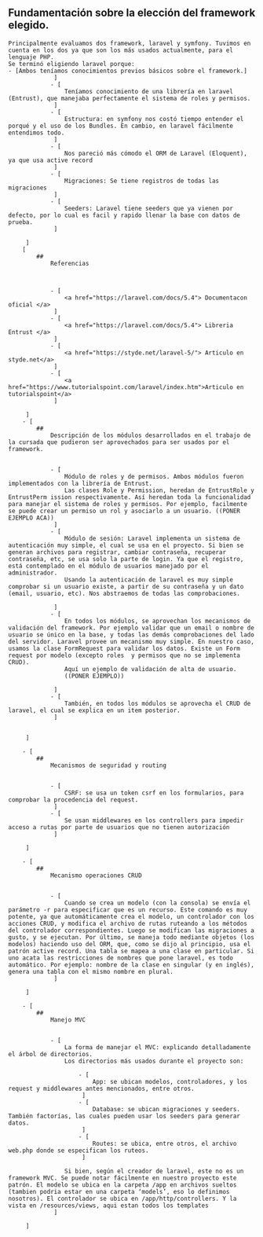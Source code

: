 ## Fundamentación sobre la elección del framework elegido.
	Principalmente evaluamos dos framework, laravel y symfony. Tuvimos en cuenta en los dos ya que son los más usados actualmente, para el lenguaje PHP.
	Se terminó eligiendo laravel porque:
	- [Ambos teníamos conocimientos previos básicos sobre el framework.]
				 ]
				- [
					Teníamos conocimiento de una librería en laravel (Entrust), que manejaba perfectamente el sistema de roles y permisos.
				 ]
				- [
					Estructura: en symfony nos costó tiempo entender el porqué y el uso de los Bundles. En cambio, en laravel fácilmente entendimos todo.
				 ]
				- [
					Nos pareció más cómodo el ORM de Laravel (Eloquent), ya que usa active record
				 ]
				- [
					Migraciones: Se tiene registros de todas las migraciones
				 ]
				- [
					Seeders: Laravel tiene seeders que ya vienen por defecto, por lo cual es facil y rapido llenar la base con datos de prueba.
				 ]	
			
		 ]
		[
			## 
				Referencias
			

			
				- [
					<a href="https://laravel.com/docs/5.4"> Documentacon oficial </a>
				 ]
				- [
					<a href="https://laravel.com/docs/5.4"> Libreria Entrust </a>
				 ]
				- [
					<a href="https://styde.net/laravel-5/"> Articulo en styde.net</a>
				 ]
				- [
					<a href="https://www.tutorialspoint.com/laravel/index.htm">Articulo en tutorialspoint</a>
				 ]
			
		 ]
		- [
			## 
				Descripción de los módulos desarrollados en el trabajo de la cursada que pudieron ser aprovechados para ser usados por el framework.
			
			
				- [
					Módulo de roles y de permisos. Ambos módulos fueron implementados con la librería de Entrust. 
					Las clases Role y Permission, heredan de EntrustRole y EntrustPerm ission respectivamente. Así heredan toda la funcionalidad para manejar el sistema de roles y permisos. Por ejemplo, facilmente se puede crear un permiso un rol y asociarlo a un usuario. ((PONER EJEMPLO ACA))
				 ]
				- [
					Módulo de sesión: Laravel implementa un sistema de autenticación muy simple, el cual se usa en el proyecto. Si bien se generan archivos para registrar, cambiar contraseña, recuperar contraseña, etc, se usa solo la parte de login. Ya que el registro, está contemplado en el módulo de usuarios manejado por el administrador.
					Usando la autenticación de laravel es muy simple comprobar si un usuario existe, a partir de su contraseña y un dato (email, usuario, etc). Nos abstraemos de todas las comprobaciones.

				 ]
				- [
					En todos los módulos, se aprovechan los mecanismos de validación del framework. Por ejemplo validar que un email o nombre de usuario se único en la base, y todas las demás comprobaciones del lado del servidor. Laravel provee un mecanismo muy simple. En nuestro caso, usamos la clase FormRequest para validar los datos. Existe un Form request por modelo (excepto roles  y permisos que no se implementa CRUD).
					Aquí un ejemplo de validación de alta de usuario.
					((PONER EJEMPLO))

				 ]
				- [
					También, en todos los módulos se aprovecha el CRUD de laravel, el cual se explica en un item posterior.
				 ]

			
		 ]

		- [
			## 
				Mecanismos de seguridad y routing
			
			
				- [
					CSRF: se usa un token csrf en los formularios, para comprobar la procedencia del request.
				 ]
				- [
					Se usan middlewares en los controllers para impedir acceso a rutas por parte de usuarios que no tienen autorización
				 ]
			
		 ]

		- [
			## 
				Mecanismo operaciones CRUD
			
			
				- [
					Cuando se crea un modelo (con la consola) se envía el parámetro -r para especificar que es un recurso. Este comando es muy potente, ya que automáticamente crea el modelo, un controlador con los acciones CRUD, y modifica el archivo de rutas ruteando a los métodos del controlador correspondientes. Luego se modifican las migraciones a gusto, y se ejecutan. Por último, se maneja todo mediante objetos (los modelos) haciendo uso del ORM, que, como se dijo al principio, usa el patrón active record. Una tabla se mapea a una clase en particular. Si uno acata las restricciones de nombres que pone laravel, es todo automático. Por ejemplo: nombre de la clase en singular (y en inglés), genera una tabla con el mismo nombre en plural.
				 ]
			
		 ]

		- [
			## 
				Manejo MVC
			
			
				- [
					La forma de manejar el MVC: explicando detalladamente el árbol de directorios.
					Los directorios más usados durante el proyecto son:
					
						- [
							App: se ubican modelos, controladores, y los request y middlewares antes mencionados, entre otros.
						 ]
						- [
							Database: se ubican migraciones y seeders. También factorías, las cuales pueden usar los seeders para generar datos.
						 ]
						- [
							Routes: se ubica, entre otros, el archivo web.php donde se especifican los ruteos.
						 ]
					
					Si bien, según el creador de laravel, este no es un framework MVC. Se puede notar fácilmente en nuestro proyecto este patrón. El modelo se ubica en la carpeta /app en archivos sueltos (tambien podria estar en una carpeta ‘models’, eso lo definimos nosotros). El controlador se ubica en /app/http/controllers. Y la vista en /resources/views, aqui estan todos los templates
				 ]
			
		 ]

